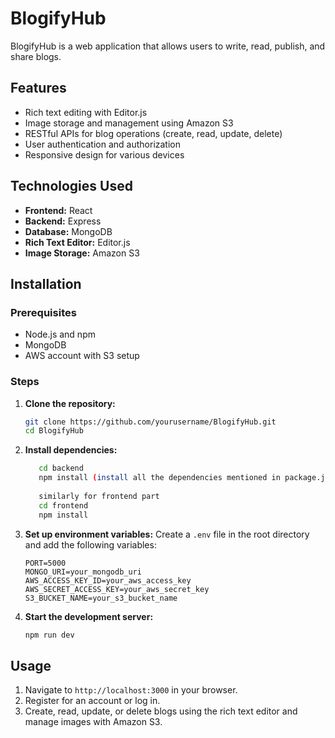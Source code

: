 # BlogifyHub

BlogifyHub is a web application that allows users to write, read, publish, and share blogs.
## Features
- Rich text editing with Editor.js
- Image storage and management using Amazon S3
- RESTful APIs for blog operations (create, read, update, delete)
- User authentication and authorization
- Responsive design for various devices

## Technologies Used
- **Frontend:** React
- **Backend:** Express
- **Database:** MongoDB
- **Rich Text Editor:** Editor.js
- **Image Storage:** Amazon S3

## Installation

### Prerequisites
- Node.js and npm
- MongoDB
- AWS account with S3 setup

### Steps
1. **Clone the repository:**
    ```bash
    git clone https://github.com/yourusername/BlogifyHub.git
    cd BlogifyHub
    ```

2. **Install dependencies:**
    ```bash
       cd backend
       npm install (install all the dependencies mentioned in package.json file) 
      
       similarly for frontend part
       cd frontend
       npm install

    ```

3. **Set up environment variables:**
    Create a `.env` file in the root directory and add the following variables:
    ```env
    PORT=5000
    MONGO_URI=your_mongodb_uri
    AWS_ACCESS_KEY_ID=your_aws_access_key
    AWS_SECRET_ACCESS_KEY=your_aws_secret_key
    S3_BUCKET_NAME=your_s3_bucket_name
    ```

4. **Start the development server:**
    ```bash
    npm run dev
    ```

## Usage
1. Navigate to `http://localhost:3000` in your browser.
2. Register for an account or log in.
3. Create, read, update, or delete blogs using the rich text editor and manage images with Amazon S3.
